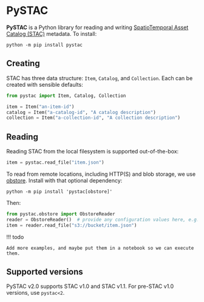 # PySTAC

**PySTAC** is a Python library for reading and writing [SpatioTemporal Asset Catalog (STAC)](https://stacspec.org) metadata.
To install:

```shell
python -m pip install pystac
```

## Creating

STAC has three data structure: `Item`, `Catalog`, and `Collection`.
Each can be created with sensible defaults:

```python
from pystac import Item, Catalog, Collection

item = Item("an-item-id")
catalog = Item("a-catalog-id", "A catalog description")
collection = Item("a-collection-id", "A collection description")
```

## Reading

Reading STAC from the local filesystem is supported out-of-the-box:

```python
item = pystac.read_file("item.json")
```

To read from remote locations, including HTTP(S) and blob storage, we use [obstore](https://developmentseed.org/obstore/).
Install with that optional dependency:

```shell
python -m pip install 'pystac[obstore]'
```

Then:

```python
from pystac.obstore import ObstoreReader
reader = ObstoreReader()  # provide any configuration values here, e.g. ObstoreReader(aws_region="us-east-1")
item = reader.read_file("s3://bucket/item.json")
```

!!! todo

    Add more examples, and maybe put them in a notebook so we can execute them.

## Supported versions

PySTAC v2.0 supports STAC v1.0 and STAC v1.1.
For pre-STAC v1.0 versions, use `pystac<2`.
